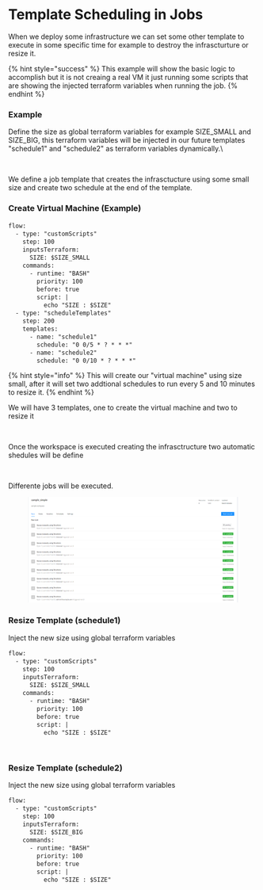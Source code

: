 # Template Scheduling in Jobs

When we deploy some infrastructure we can set some other template to execute in some specific time for example to destroy the infrascturture or resize it.

{% hint style="success" %}
This example will show the basic logic to accomplish but it is not creaing a real VM it just  running some scripts that are showing the injected  terraform variables when running the job.
{% endhint %}

### Example

Define the size as global terraform variables for example SIZE\_SMALL and SIZE\_BIG, this terraform variables will be injected in our future templates "schedule1" and "schedule2" as terraform variables dynamically.\


<figure><img src="https://user-images.githubusercontent.com/4461895/225761283-27d0a9c2-6c3d-430c-9d80-66cb6a2d51d8.png" alt=""><figcaption></figcaption></figure>

We define a job template that creates the infrasctucture using some small size and create two schedule at the end of the template.

### Create Virtual Machine (Example)

```
flow:
  - type: "customScripts"
    step: 100
    inputsTerraform:
      SIZE: $SIZE_SMALL
    commands:
      - runtime: "BASH"
        priority: 100
        before: true
        script: |
          echo "SIZE : $SIZE"
  - type: "scheduleTemplates"
    step: 200
    templates:
      - name: "schedule1"
        schedule: "0 0/5 * ? * * *"
      - name: "schedule2"
        schedule: "0 0/10 * ? * * *"
```

{% hint style="info" %}
This will create our "virtual machine" using size small, after it will set two addtional schedules to run every 5 and 10 minutes to resize it.
{% endhint %}

We will have 3 templates, one to create the virtual machine and two to resize it

<figure><img src="https://user-images.githubusercontent.com/4461895/225761347-18b09e5d-29ae-4815-b27f-ea219db8ffa8.png" alt=""><figcaption></figcaption></figure>

Once the workspace is executed creating the infrasctructure two automatic shedules will be define

<figure><img src="https://user-images.githubusercontent.com/4461895/225761484-ad328fb4-7275-48b0-ab99-3a6a7a219488.png" alt=""><figcaption></figcaption></figure>

Differente jobs will be executed.

<figure><img src="../../../.gitbook/assets/image (67).png" alt=""><figcaption></figcaption></figure>

### Resize Template (schedule1)

Inject the new size using global terraform variables

```
flow:
  - type: "customScripts"
    step: 100
    inputsTerraform:
      SIZE: $SIZE_SMALL
    commands:
      - runtime: "BASH"
        priority: 100
        before: true
        script: |
          echo "SIZE : $SIZE"
```

<figure><img src="https://user-images.githubusercontent.com/4461895/225762481-af2a0779-8383-472a-90a1-61fd362d0c50.png" alt=""><figcaption></figcaption></figure>

### Resize Template (schedule2)

Inject the new size using global terraform variables

```
flow:
  - type: "customScripts"
    step: 100
    inputsTerraform:
      SIZE: $SIZE_BIG
    commands:
      - runtime: "BASH"
        priority: 100
        before: true
        script: |
          echo "SIZE : $SIZE"
```

<figure><img src="https://user-images.githubusercontent.com/4461895/225762637-f18f0335-c49a-4761-9a25-446ae196f8d1.png" alt=""><figcaption></figcaption></figure>

